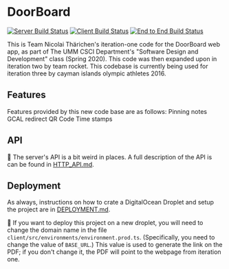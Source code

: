 # DoorBoard

[![Server Build Status](../../workflows/Server%20Java/badge.svg)](../../actions?query=workflow%3A"Server+Java")
[![Client Build Status](../../workflows/Client%20Angular/badge.svg)](../../actions?query=workflow%3A"Client+Angular")
[![End to End Build Status](../../workflows/End-to-End/badge.svg)](../../actions?query=workflow%3AEnd-to-End)

This is Team Nicolai Thärichen's iteration-one code for the DoorBoard web app,
as part of The UMM CSCI Department's "Software Design and Development" class
(Spring 2020). This code was then expanded upon in iteration two by team rocket. This codebase is currently being used for iteration three by cayman islands olympic athletes 2016. 

## Features

Features provided by this new code base are as follows:
Pinning notes
GCAL redirect
QR Code
Time stamps

## API

 🐚 The server's API is a bit weird in places. A full description of
 the API is can be found in [HTTP_API.md](HTTP_API.md).

 ## Deployment

 As always, instructions on how to crate a DigitalOcean Droplet and setup the project are in [DEPLOYMENT.md](DEPLOYMENT.md).

 🐚 If you want to deploy this project on a new droplet, you will need to
 change the domain name in the file
 `client/src/environments/environment.prod.ts`. (Specifically, you need to
 change the value of `BASE_URL`.) This value is used to generate the link on
 the PDF; if you don't change it, the PDF will point to the webpage from
 iteration one.
